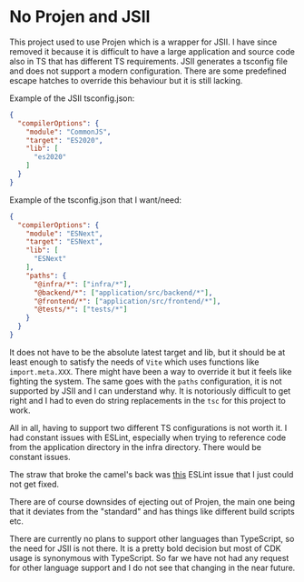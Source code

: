 # No Projen and JSII

This project used to use Projen which is a wrapper for JSII. I have since removed it because it is difficult to have
a large application and source code also in TS that has different TS requirements. JSII generates a tsconfig file
and does not support a modern configuration. There are some predefined escape hatches to override this behaviour but
it is still lacking.

Example of the JSII tsconfig.json:
```json
{
  "compilerOptions": {
    "module": "CommonJS",
    "target": "ES2020",
    "lib": [
      "es2020"
    ]
  }
}
```

Example of the tsconfig.json that I want/need:
```json
{
  "compilerOptions": {
    "module": "ESNext",
    "target": "ESNext",
    "lib": [
      "ESNext"
    ],
    "paths": {
      "@infra/*": ["infra/*"],
      "@backend/*": ["application/src/backend/*"],
      "@frontend/*": ["application/src/frontend/*"],
      "@tests/*": ["tests/*"]
    }
  }
}
```

It does not have to be the absolute latest target and lib, but it should be at least enough to satisfy the needs of
`Vite` which uses functions like `import.meta.XXX`. There might have been a way to override it but it feels like fighting
the system. The same goes with the `paths` configuration, it is not supported by JSII and I can understand why. It is
notoriously difficult to get right and I had to even do string replacements in the `tsc` for this project to work.

All in all, having to support two different TS configurations is not worth it. I had constant issues with ESLint,
especially when trying to reference code from the application directory in the infra directory. There would be constant
issues.

The straw that broke the camel's back was [this](https://typescript-eslint.io/linting/troubleshooting/#i-get-errors-telling-me-eslint-was-configured-to-run--however-that-tsconfig-does-not--none-of-those-tsconfigs-include-this-file)
ESLint issue that I just could not get fixed.

There are of course downsides of ejecting out of Projen, the main one being that it deviates from the "standard" and has
things like different build scripts etc.

There are currently no plans to support other languages than TypeScript, so the need for JSII is not there. It is a
pretty bold decision but most of CDK usage is synonymous with TypeScript. So far we have not had any request for other
language support and I do not see that changing in the near future.

